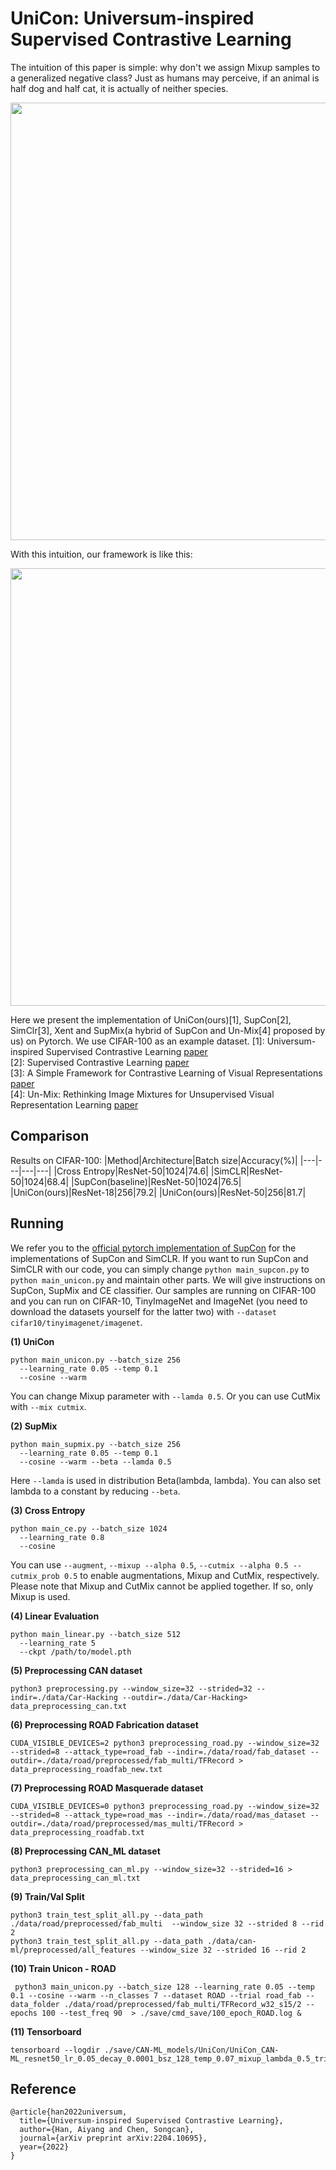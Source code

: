 # UniCon: Universum-inspired Supervised Contrastive Learning

The intuition of this paper is simple: why don't we assign Mixup samples to a generalized negative class? Just as humans
may perceive, if an animal is half dog and half cat, it is actually of neither species.

<p align="center">
  <img src="pic/intuition.png" width="700">
</p>
With this intuition, our framework is like this:
<p align="center">
  <img src="pic/framework.png" width="700">
</p>

Here we present the implementation of UniCon(ours)[1], SupCon[2], SimClr[3], Xent and SupMix(a hybrid of SupCon and
Un-Mix[4] proposed by us) on Pytorch. We use CIFAR-100 as an example dataset.
[1]: Universum-inspired Supervised Contrastive Learning [paper](https://arxiv.org/abs/2204.10695)  
[2]: Supervised Contrastive Learning [paper](https://arxiv.org/abs/2004.11362)  
[3]: A Simple Framework for Contrastive Learning of Visual Representations [paper](https://arxiv.org/abs/2002.05709)  
[4]: Un-Mix: Rethinking Image Mixtures for Unsupervised Visual Representation
Learning [paper](https://arxiv.org/abs/2003.05438)

## Comparison

Results on CIFAR-100:
|Method|Architecture|Batch size|Accuracy(%)|
|---|---|---|---|
|Cross Entropy|ResNet-50|1024|74.6|
|SimCLR|ResNet-50|1024|68.4|
|SupCon(baseline)|ResNet-50|1024|76.5|
|UniCon(ours)|ResNet-18|256|79.2|
|UniCon(ours)|ResNet-50|256|81.7|

## Running

We refer you to the [official pytorch implementation of SupCon](https://github.com/HobbitLong/SupContrast) for
the implementations of SupCon and SimCLR. If you want to run SupCon and SimCLR with our code, you can simply change
`python main_supcon.py` to `python main_unicon.py` and maintain other parts. We will give instructions on SupCon,
SupMix and CE classifier. Our samples are running on CIFAR-100 and you can run on CIFAR-10, TinyImageNet and ImageNet
(you need to download the datasets yourself for the latter two) with `--dataset cifar10/tinyimagenet/imagenet`.

**(1) UniCon**

```
python main_unicon.py --batch_size 256
  --learning_rate 0.05 --temp 0.1
  --cosine --warm
```

You can change Mixup parameter with `--lamda 0.5`. Or you can use CutMix with `--mix cutmix`.

**(2) SupMix**

```
python main_supmix.py --batch_size 256
  --learning_rate 0.05 --temp 0.1
  --cosine --warm --beta --lamda 0.5
```

Here `--lamda` is used in distribution Beta(lambda, lambda). You can also set lambda to a constant by reducing
`--beta`.

**(3) Cross Entropy**

```
python main_ce.py --batch_size 1024
  --learning_rate 0.8
  --cosine
```

You can use `--augment`, `--mixup --alpha 0.5`, `--cutmix --alpha 0.5 --cutmix_prob 0.5` to enable augmentations,
Mixup and CutMix, respectively. Please note that Mixup and CutMix cannot be applied together. If so, only Mixup is
used.

**(4) Linear Evaluation**

```
python main_linear.py --batch_size 512
  --learning_rate 5
  --ckpt /path/to/model.pth
```

**(5) Preprocessing CAN dataset**

```
python3 preprocessing.py --window_size=32 --strided=32 --indir=./data/Car-Hacking --outdir=./data/Car-Hacking> data_preprocessing_can.txt
```

**(6) Preprocessing ROAD Fabrication dataset**

```
CUDA_VISIBLE_DEVICES=2 python3 preprocessing_road.py --window_size=32 --strided=8 --attack_type=road_fab --indir=./data/road/fab_dataset --outdir=./data/road/preprocessed/fab_multi/TFRecord > data_preprocessing_roadfab_new.txt
```

**(7) Preprocessing ROAD Masquerade dataset**

```
CUDA_VISIBLE_DEVICES=0 python3 preprocessing_road.py --window_size=32 --strided=8 --attack_type=road_mas --indir=./data/road/mas_dataset --outdir=./data/road/preprocessed/mas_multi/TFRecord > data_preprocessing_roadfab.txt
```

**(8) Preprocessing CAN_ML dataset**

```
python3 preprocessing_can_ml.py --window_size=32 --strided=16 > data_preprocessing_can_ml.txt
```

**(9) Train/Val Split**

```
python3 train_test_split_all.py --data_path ./data/road/preprocessed/fab_multi  --window_size 32 --strided 8 --rid 2
python3 train_test_split_all.py --data_path ./data/can-ml/preprocessed/all_features --window_size 32 --strided 16 --rid 2
```

**(10) Train Unicon - ROAD**

```
 python3 main_unicon.py --batch_size 128 --learning_rate 0.05 --temp 0.1 --cosine --warm --n_classes 7 --dataset ROAD --trial road_fab --data_folder ./data/road/preprocessed/fab_multi/TFRecord_w32_s15/2 --epochs 100 --test_freq 90  > ./save/cmd_save/100_epoch_ROAD.log &
```

**(11) Tensorboard**

```
tensorboard --logdir ./save/CAN-ML_models/UniCon/UniCon_CAN-ML_resnet50_lr_0.05_decay_0.0001_bsz_128_temp_0.07_mixup_lambda_0.5_trial_can_ml_cosine_warm/runs
```

## Reference

```
@article{han2022universum,
  title={Universum-inspired Supervised Contrastive Learning},
  author={Han, Aiyang and Chen, Songcan},
  journal={arXiv preprint arXiv:2204.10695},
  year={2022}
}
```
